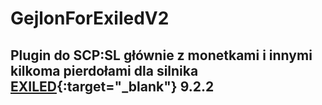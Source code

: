 # GejlonForExiledV2
## Plugin do SCP:SL głównie z monetkami i innymi kilkoma pierdołami dla silnika [EXILED](https://github.com/ExMod-Team/EXILED){:target="_blank"} 9.2.2
